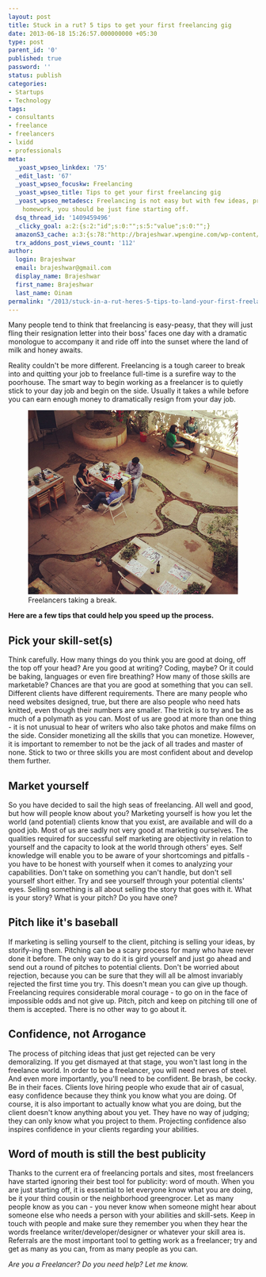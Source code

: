 ```yaml
---
layout: post
title: Stuck in a rut? 5 tips to get your first freelancing gig
date: 2013-06-18 15:26:57.000000000 +05:30
type: post
parent_id: '0'
published: true
password: ''
status: publish
categories:
- Startups
- Technology
tags:
- consultants
- freelance
- freelancers
- lxidd
- professionals
meta:
  _yoast_wpseo_linkdex: '75'
  _edit_last: '67'
  _yoast_wpseo_focuskw: Freelancing
  _yoast_wpseo_title: Tips to get your first freelancing gig
  _yoast_wpseo_metadesc: Freelancing is not easy but with few ideas, preparation and
    homework, you should be just fine starting off.
  dsq_thread_id: '1409459496'
  _clicky_goal: a:2:{s:2:"id";s:0:"";s:5:"value";s:0:"";}
  amazonS3_cache: a:3:{s:78:"http://brajeshwar.wpengine.com/wp-content/uploads/freelancers-coffee-break.jpg";i:6706;s:75:"http://media.brajeshwar.com/wp-content/uploads/freelancers-coffee-break.jpg";i:6706;s:76:"https://media.brajeshwar.com/wp-content/uploads/freelancers-coffee-break.jpg";i:6706;}
  trx_addons_post_views_count: '112'
author:
  login: Brajeshwar
  email: brajeshwar@gmail.com
  display_name: Brajeshwar
  first_name: Brajeshwar
  last_name: Oinam
permalink: "/2013/stuck-in-a-rut-heres-5-tips-to-land-your-first-freelancing-gig/"
---
```

<p>Many people tend to think that freelancing is easy-peasy, that they will just fling their resignation letter into their boss' faces one day with a dramatic monologue to accompany it and ride off into the sunset where the land of milk and honey awaits.</p>
<p>Reality couldn't be more different. Freelancing is a tough career to break into and quitting your job to freelance full-time is a surefire way to the poorhouse. The smart way to begin working as a freelancer is to quietly stick to your day job and begin on the side. Usually it takes a while before you can earn enough money to dramatically resign from your day job.</p>

<figure><img src="/static/2013/06/freelancers-coffee-break.jpg" alt="Freelancers" /><br />
<figcaption>Freelancers taking a break.</figcaption>
</figure>
<p><strong>Here are a few tips that could help you speed up the process.</strong></p>
<h2>Pick your skill-set(s)</h2>
<p>Think carefully. How many things do you think you are good at doing, off the top off your head? Are you good at writing? Coding, maybe? Or it could be baking, languages or even fire breathing? How many of those skills are marketable? Chances are that you are good at something that you can sell. Different clients have different requirements. There are many people who need websites designed, true, but there are also people who need hats knitted, even though their numbers are smaller. The trick is to try and be as much of a polymath as you can. Most of us are good at more than one thing - it is not unusual to hear of writers who also take photos and make films on the side. Consider monetizing all the skills that you can monetize. However, it is important to remember to not be the jack of all trades and master of none. Stick to two or three skills you are most confident about and develop them further.</p>
<h2>Market yourself</h2>
<p>So you have decided to sail the high seas of freelancing. All well and good, but how will people know about you? Marketing yourself is how you let the world (and potential) clients know that you exist, are available and will do a good job. Most of us are sadly not very good at marketing ourselves. The qualities required for successful self marketing are objectivity in relation to yourself and the capacity to look at the world through others' eyes. Self knowledge will enable you to be aware of your shortcomings and pitfalls - you have to be honest with yourself when it comes to analyzing your capabilities. Don't take on something you can't handle, but don't sell yourself short either. Try and see yourself through your potential clients' eyes. Selling something is all about selling the story that goes with it. What is your story? What is your pitch? Do you have one?</p>
<h2>Pitch like it's baseball</h2>
<p>If marketing is selling yourself to the client, pitching is selling your ideas, by storify-ing them. Pitching can be a scary process for many who have never done it before. The only way to do it is gird yourself and just go ahead and send out a round of pitches to potential clients. Don't be worried about rejection, because you can be sure that they will all be almost invariably rejected the first time you try. This doesn't mean you can give up though. Freelancing requires considerable moral courage - to go on in the face of impossible odds and not give up. Pitch, pitch and keep on pitching till one of them is accepted. There is no other way to go about it.</p>
<h2>Confidence, not Arrogance</h2>
<p>The process of pitching ideas that just get rejected can be very demoralizing. If you get dismayed at that stage, you won't last long in the freelance world. In order to be a freelancer, you will need nerves of steel. And even more importantly, you'll need to be confident. Be brash, be cocky. Be in their faces. Clients love hiring people who exude that air of casual, easy confidence because they think you know what you are doing. Of course, it is also important to actually know what you are doing, but the client doesn't know anything about you yet. They have no way of judging; they can only know what you project to them. Projecting confidence also inspires confidence in your clients regarding your abilities.</p>
<h2>Word of mouth is still the best publicity</h2>
<p>Thanks to the current era of freelancing portals and sites, most freelancers have started ignoring their best tool for publicity: word of mouth. When you are just starting off, it is essential to let everyone know what you are doing, be it your third cousin or the neighborhood greengrocer. Let as many people know as you can - you never know when someone might hear about someone else who needs a person with your abilities and skill-sets. Keep in touch with people and make sure they remember you when they hear the words freelance writer/developer/designer or whatever your skill area is. Referrals are the most important tool to getting work as a freelancer; try and get as many as you can, from as many people as you can.</p>
<p><em>Are you a Freelancer? Do you need help? Let me know.</em></p>
